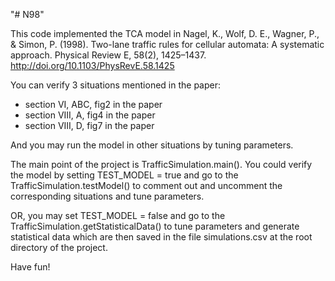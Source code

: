 "# N98" 

This code implemented the TCA model in Nagel, K., Wolf, D. E., Wagner, P., & Simon, P. (1998). Two-lane traffic rules for cellular automata: A systematic approach. Physical Review E, 58(2), 1425–1437. http://doi.org/10.1103/PhysRevE.58.1425

You can verify 3 situations mentioned in the paper:
- section VI, ABC, fig2 in the paper
- section VIII, A, fig4 in the paper
- section VIII, D, fig7 in the paper

And you may run the model in other situations by tuning parameters.

The main point of the project is TrafficSimulation.main(). You could verify the model by setting TEST_MODEL = true and go to the TrafficSimulation.testModel() to comment out and uncomment the corresponding situations and tune parameters.

OR, you may set TEST_MODEL = false and go to the TrafficSimulation.getStatisticalData() to tune parameters and generate statistical data which are then saved in the file simulations.csv at the root directory of the project.

Have fun!
